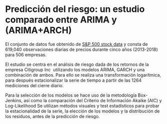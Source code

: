# Predicción del riesgo: un estudio comparado entre ARIMA y (ARIMA+ARCH)

El conjunto de datos fue obtenido de [S&P 500 stock data](https://www.kaggle.com/camnugent/sandp500) y consta de 619,040 observaciones diarias de precios durante cinco años (2013-2018) para 506 empresas.

El estudio se centra en el análisis de riesgo dada de los retornos de la empresa Citigroup Inc  utilizando los modelos ARIMA, GARCH y una combinación de ambos. Para ello se realiza una transformación logarítmica, para después estacionalizar la serie de tiempo a partir de las 1264 mediciones del cierre diario. 

Para la selección de los modelos se hace uso de la metodología Box-Jenkins, así como la comparación del Criterio de Información Akaike (AIC) y Log-Likelihood
Se utilizan métodos visuales y test estadísticos para probar la estacionalidad de la serie, la elección de los modelos y la distribución de los residuos, antes de la predicción de riesgo.
